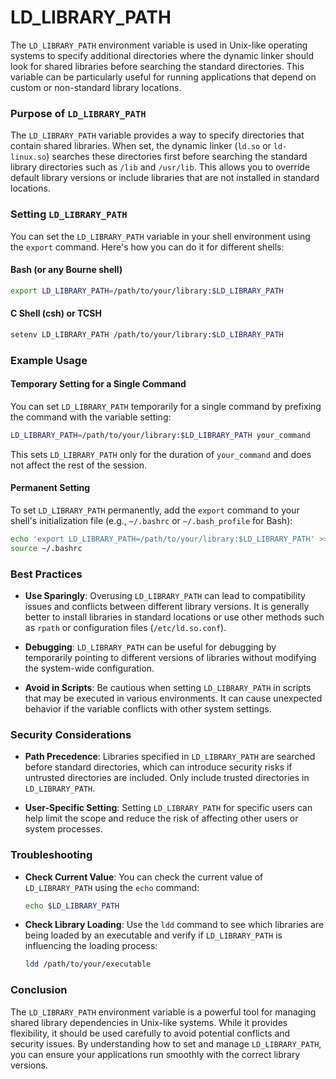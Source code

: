 # LD_LIBRARY_PATH

The `LD_LIBRARY_PATH` environment variable is used in Unix-like operating systems to specify additional directories where the dynamic linker should look for shared libraries before searching the standard directories. This variable can be particularly useful for running applications that depend on custom or non-standard library locations.

### Purpose of `LD_LIBRARY_PATH`

The `LD_LIBRARY_PATH` variable provides a way to specify directories that contain shared libraries. When set, the dynamic linker (`ld.so` or `ld-linux.so`) searches these directories first before searching the standard library directories such as `/lib` and `/usr/lib`. This allows you to override default library versions or include libraries that are not installed in standard locations.

### Setting `LD_LIBRARY_PATH`

You can set the `LD_LIBRARY_PATH` variable in your shell environment using the `export` command. Here's how you can do it for different shells:

#### Bash (or any Bourne shell)

```sh
export LD_LIBRARY_PATH=/path/to/your/library:$LD_LIBRARY_PATH
```

#### C Shell (csh) or TCSH

```sh
setenv LD_LIBRARY_PATH /path/to/your/library:$LD_LIBRARY_PATH
```

### Example Usage

#### Temporary Setting for a Single Command

You can set `LD_LIBRARY_PATH` temporarily for a single command by prefixing the command with the variable setting:

```sh
LD_LIBRARY_PATH=/path/to/your/library:$LD_LIBRARY_PATH your_command
```

This sets `LD_LIBRARY_PATH` only for the duration of `your_command` and does not affect the rest of the session.

#### Permanent Setting

To set `LD_LIBRARY_PATH` permanently, add the `export` command to your shell's initialization file (e.g., `~/.bashrc` or `~/.bash_profile` for Bash):

```sh
echo 'export LD_LIBRARY_PATH=/path/to/your/library:$LD_LIBRARY_PATH' >> ~/.bashrc
source ~/.bashrc
```

### Best Practices

- **Use Sparingly**: Overusing `LD_LIBRARY_PATH` can lead to compatibility issues and conflicts between different library versions. It is generally better to install libraries in standard locations or use other methods such as `rpath` or configuration files (`/etc/ld.so.conf`).

- **Debugging**: `LD_LIBRARY_PATH` can be useful for debugging by temporarily pointing to different versions of libraries without modifying the system-wide configuration.

- **Avoid in Scripts**: Be cautious when setting `LD_LIBRARY_PATH` in scripts that may be executed in various environments. It can cause unexpected behavior if the variable conflicts with other system settings.

### Security Considerations

- **Path Precedence**: Libraries specified in `LD_LIBRARY_PATH` are searched before standard directories, which can introduce security risks if untrusted directories are included. Only include trusted directories in `LD_LIBRARY_PATH`.

- **User-Specific Setting**: Setting `LD_LIBRARY_PATH` for specific users can help limit the scope and reduce the risk of affecting other users or system processes.

### Troubleshooting

- **Check Current Value**: You can check the current value of `LD_LIBRARY_PATH` using the `echo` command:

  ```sh
  echo $LD_LIBRARY_PATH
  ```

- **Check Library Loading**: Use the `ldd` command to see which libraries are being loaded by an executable and verify if `LD_LIBRARY_PATH` is influencing the loading process:

  ```sh
  ldd /path/to/your/executable
  ```

### Conclusion

The `LD_LIBRARY_PATH` environment variable is a powerful tool for managing shared library dependencies in Unix-like systems. While it provides flexibility, it should be used carefully to avoid potential conflicts and security issues. By understanding how to set and manage `LD_LIBRARY_PATH`, you can ensure your applications run smoothly with the correct library versions.
